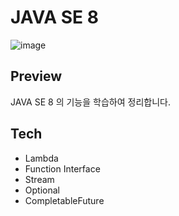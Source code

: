 # JAVA SE 8

![image](https://user-images.githubusercontent.com/45196240/102844678-46735200-444f-11eb-966d-3bade05ba622.png)


## Preview

JAVA SE 8 의 기능을 학습하여 정리합니다.



## Tech

- Lambda
- Function Interface
- Stream
- Optional
- CompletableFuture


